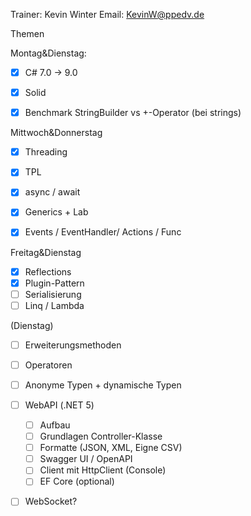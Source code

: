 Trainer: Kevin Winter
Email: KevinW@ppedv.de

Themen

Montag&Dienstag:
- [x] C# 7.0 -> 9.0 
- [x] Solid 
- [x] Benchmark StringBuilder vs +-Operator (bei strings)


Mittwoch&Donnerstag
- [x] Threading
- [x] TPL
- [x] async / await
- [x] Generics + Lab
- [x] Events / EventHandler/ Actions / Func


Freitag&Dienstag
- [x] Reflections 
- [x] Plugin-Pattern 
- [ ] Serialisierung
- [ ] Linq / Lambda 

(Dienstag)
- [ ] Erweiterungsmethoden  
- [ ] Operatoren
- [ ] Anonyme Typen + dynamische Typen 

- [ ] WebAPI (.NET 5)
  - [ ] Aufbau
  - [ ] Grundlagen Controller-Klasse
  - [ ] Formatte (JSON, XML, Eigne CSV)
  - [ ] Swagger UI / OpenAPI 
  - [ ] Client mit HttpClient (Console)
  - [ ] EF Core (optional)
- [ ] WebSocket?  




